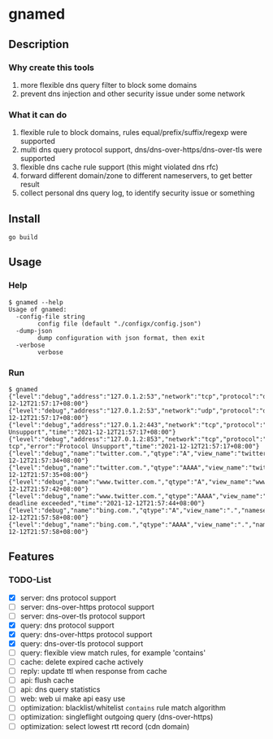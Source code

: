 # gnamed

## Description

### Why create this tools
1. more flexible dns query filter to block some domains
2. prevent dns injection and other security issue under some network

### What it can do
1. flexible rule to block domains, rules equal/prefix/suffix/regexp were supported
2. multi dns query protocol support, dns/dns-over-https/dns-over-tls were supported
3. flexible dns cache rule support (this might violated dns rfc)
4. forward different domain/zone to different nameservers, to get better result
5. collect personal dns query log, to identify security issue or something

## Install
```
go build
```

## Usage

### Help
```
$ gnamed --help
Usage of gnamed:
  -config-file string
        config file (default "./configx/config.json")
  -dump-json
        dump configuration with json format, then exit
  -verbose
        verbose
```

### Run
```
$ gnamed
{"level":"debug","address":"127.0.1.2:53","network":"tcp","protocol":"dns","server_type":"dns","time":"2021-12-12T21:57:17+08:00"}
{"level":"debug","address":"127.0.1.2:53","network":"udp","protocol":"dns","server_type":"dns","time":"2021-12-12T21:57:17+08:00"}
{"level":"debug","address":"127.0.1.2:443","network":"tcp","protocol":"https","error":"Protocol Unsupport","time":"2021-12-12T21:57:17+08:00"}
{"level":"debug","address":"127.0.1.2:853","network":"tcp","protocol":"tls-tcp","error":"Protocol Unsupport","time":"2021-12-12T21:57:17+08:00"}
{"level":"debug","name":"twitter.com.","qtype":"A","view_name":"twitter.com.","nameserver_tag":"tag_doh_cf_json_01","query_type":"query_doh","rcode":"NOERROR","cache":"update","time":"2021-12-12T21:57:34+08:00"}
{"level":"debug","name":"twitter.com.","qtype":"AAAA","view_name":"twitter.com.","nameserver_tag":"tag_doh_cf_json_01","query_type":"query_doh","rcode":"NOERROR","cache":"update","time":"2021-12-12T21:57:35+08:00"}
{"level":"debug","name":"www.twitter.com.","qtype":"A","view_name":"www.twitter.com.","nameserver_tag":"tag_dot_cf","query_type":"query_dot","rcode":"NOERROR","cache":"update","time":"2021-12-12T21:57:42+08:00"}
{"level":"debug","name":"www.twitter.com.","qtype":"AAAA","view_name":"www.twitter.com.","nameserver_tag":"tag_dot_cf","query_type":"query_dot","error":"context deadline exceeded","time":"2021-12-12T21:57:44+08:00"}
{"level":"debug","name":"bing.com.","qtype":"A","view_name":".","nameserver_tag":"tag_dns_8","query_type":"query_dns","rcode":"NOERROR","cache":"update","time":"2021-12-12T21:57:58+08:00"}
{"level":"debug","name":"bing.com.","qtype":"AAAA","view_name":".","nameserver_tag":"tag_dns_8","query_type":"query_dns","rcode":"NOERROR","cache":"update","time":"2021-12-12T21:57:58+08:00"}
```

## Features

### TODO-List
* [x] server: dns protocol support
* [ ] server: dns-over-https protocol support
* [ ] server: dns-over-tls protocol support
* [x] query: dns protocol support
* [x] query: dns-over-https protocol support
* [x] query: dns-over-tls protocol support
* [ ] query: flexible view match rules, for example 'contains'
* [ ] cache: delete expired cache actively
* [ ] reply: update ttl when response from cache
* [ ] api: flush cache
* [ ] api: dns query statistics
* [ ] web: web ui make api easy use
* [ ] optimization: blacklist/whitelist `contains` rule match algorithm
* [ ] optimization: singleflight outgoing query (dns-over-https)
* [ ] optimization: select lowest rtt record (cdn domain)
